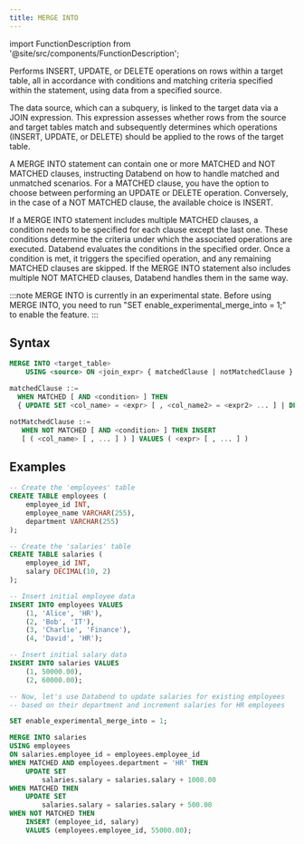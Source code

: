 ```yaml
---
title: MERGE INTO
---
```

import FunctionDescription from '@site/src/components/FunctionDescription';

<FunctionDescription description="Introduced: v1.2.89"/>

Performs INSERT, UPDATE, or DELETE operations on rows within a target table, all in accordance with conditions and matching criteria specified within the statement, using data from a specified source.

The data source, which can a subquery, is linked to the target data via a JOIN expression. This expression assesses whether rows from the source and target tables match and subsequently determines which operations (INSERT, UPDATE, or DELETE) should be applied to the rows of the target table.

A MERGE INTO statement can contain one or more MATCHED and NOT MATCHED clauses, instructing Databend on how to handle matched and unmatched scenarios. For a MATCHED clause, you have the option to choose between performing an UPDATE or DELETE operation. Conversely, in the case of a NOT MATCHED clause, the available choice is INSERT.

If a MERGE INTO statement includes multiple MATCHED clauses, a condition needs to be specified for each clause except the last one. These conditions determine the criteria under which the associated operations are executed. Databend evaluates the conditions in the specified order. Once a condition is met, it triggers the specified operation, and any remaining MATCHED clauses are skipped. If the MERGE INTO statement also includes multiple NOT MATCHED clauses, Databend handles them in the same way.

:::note
MERGE INTO is currently in an experimental state. Before using MERGE INTO, you need to run "SET enable_experimental_merge_into = 1;" to enable the feature.
:::

## Syntax

```sql
MERGE INTO <target_table> 
    USING <source> ON <join_expr> { matchedClause | notMatchedClause } [ ... ]

matchedClause ::=
  WHEN MATCHED [ AND <condition> ] THEN 
  { UPDATE SET <col_name> = <expr> [ , <col_name2> = <expr2> ... ] | DELETE } 

notMatchedClause ::=
   WHEN NOT MATCHED [ AND <condition> ] THEN INSERT 
   [ ( <col_name> [ , ... ] ) ] VALUES ( <expr> [ , ... ] )
```

## Examples

```sql
-- Create the 'employees' table
CREATE TABLE employees (
    employee_id INT,
    employee_name VARCHAR(255),
    department VARCHAR(255)
);

-- Create the 'salaries' table
CREATE TABLE salaries (
    employee_id INT,
    salary DECIMAL(10, 2)
);

-- Insert initial employee data
INSERT INTO employees VALUES
    (1, 'Alice', 'HR'),
    (2, 'Bob', 'IT'),
    (3, 'Charlie', 'Finance'),
    (4, 'David', 'HR');

-- Insert initial salary data
INSERT INTO salaries VALUES
    (1, 50000.00),
    (2, 60000.00);

-- Now, let's use Databend to update salaries for existing employees
-- based on their department and increment salaries for HR employees

SET enable_experimental_merge_into = 1;

MERGE INTO salaries
USING employees
ON salaries.employee_id = employees.employee_id
WHEN MATCHED AND employees.department = 'HR' THEN
    UPDATE SET
        salaries.salary = salaries.salary + 1000.00
WHEN MATCHED THEN
    UPDATE SET
        salaries.salary = salaries.salary + 500.00
WHEN NOT MATCHED THEN
    INSERT (employee_id, salary)
    VALUES (employees.employee_id, 55000.00);
```
